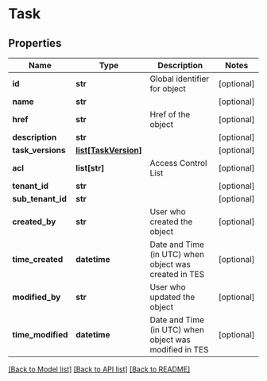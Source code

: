 # Task

## Properties
Name | Type | Description | Notes
------------ | ------------- | ------------- | -------------
**id** | **str** | Global identifier for object | [optional] 
**name** | **str** |  | [optional] 
**href** | **str** | Href of the object | [optional] 
**description** | **str** |  | [optional] 
**task_versions** | [**list[TaskVersion]**](TaskVersion.md) |  | [optional] 
**acl** | **list[str]** | Access Control List | [optional] 
**tenant_id** | **str** |  | [optional] 
**sub_tenant_id** | **str** |  | [optional] 
**created_by** | **str** | User who created the object | [optional] 
**time_created** | **datetime** | Date and Time (in UTC) when object was created in TES | [optional] 
**modified_by** | **str** | User who updated the object | [optional] 
**time_modified** | **datetime** | Date and Time (in UTC) when object was modified in TES | [optional] 

[[Back to Model list]](../README.md#documentation-for-models) [[Back to API list]](../README.md#documentation-for-api-endpoints) [[Back to README]](../README.md)


